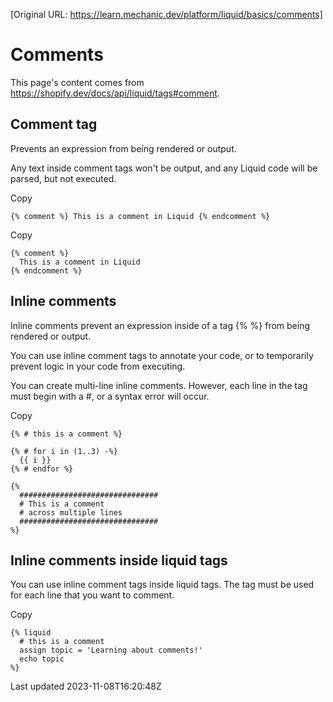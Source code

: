 [Original URL: https://learn.mechanic.dev/platform/liquid/basics/comments]

# Comments

This page's content comes from https://shopify.dev/docs/api/liquid/tags#comment.

## Comment tag

Prevents an expression from being rendered or output.

Any text inside comment tags won't be output, and any Liquid code will be parsed, but not executed.

Copy

    {% comment %} This is a comment in Liquid {% endcomment %}

Copy

    {% comment %} 
      This is a comment in Liquid 
    {% endcomment %}

## Inline comments

Inline comments prevent an expression inside of a tag {% %} from being rendered or output.

You can use inline comment tags to annotate your code, or to temporarily prevent logic in your code from executing.

You can create multi-line inline comments. However, each line in the tag must begin with a #, or a syntax error will occur.

Copy

    {% # this is a comment %}
    
    {% # for i in (1..3) -%}
      {{ i }}
    {% # endfor %}
    
    {%
      ###############################
      # This is a comment
      # across multiple lines
      ###############################
    %}

## Inline comments inside liquid tags

You can use inline comment tags inside liquid tags. The tag must be used for each line that you want to comment.

Copy

    {% liquid
      # this is a comment
      assign topic = 'Learning about comments!'
      echo topic
    %}

Last updated 2023-11-08T16:20:48Z